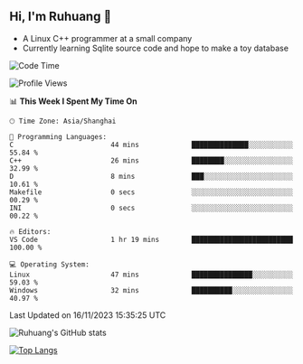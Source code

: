 ## Hi, I'm Ruhuang 👋

- A Linux C++ programmer at a small company
- Currently learning Sqlite source code and hope to make a toy database

<!--START_SECTION:waka-->
![Code Time](http://img.shields.io/badge/Code%20Time-50%20hrs%2051%20mins-blue)

![Profile Views](http://img.shields.io/badge/Profile%20Views-18-blue)

📊 **This Week I Spent My Time On** 

```text
🕑︎ Time Zone: Asia/Shanghai

💬 Programming Languages: 
C                        44 mins             ██████████████░░░░░░░░░░░   55.84 % 
C++                      26 mins             ████████░░░░░░░░░░░░░░░░░   32.99 % 
D                        8 mins              ███░░░░░░░░░░░░░░░░░░░░░░   10.61 % 
Makefile                 0 secs              ░░░░░░░░░░░░░░░░░░░░░░░░░   00.29 % 
INI                      0 secs              ░░░░░░░░░░░░░░░░░░░░░░░░░   00.22 % 

🔥 Editors: 
VS Code                  1 hr 19 mins        █████████████████████████   100.00 % 

💻 Operating System: 
Linux                    47 mins             ███████████████░░░░░░░░░░   59.03 % 
Windows                  32 mins             ██████████░░░░░░░░░░░░░░░   40.97 % 
```


 Last Updated on 16/11/2023 15:35:25 UTC
<!--END_SECTION:waka-->

![Ruhuang's GitHub stats](https://github-readme-stats.vercel.app/api?username=ruhuang2001&count_private=true&hide_title=true&show_icons=true&theme=vue)

[![Top Langs](https://github-readme-stats.vercel.app/api/top-langs/?username=ruhuang2001&layout=compact)](https://github.com/anuraghazra/github-readme-stats)
